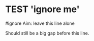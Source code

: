 # TEST 'ignore me'
#ignore
Aim: leave this line alone




Should still be a big gap before this line.
